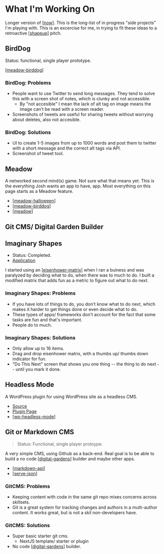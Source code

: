 # What I'm Working On

Longer version of [[now]]. This is the long-list of in progress "side projects" I'm playing with. This is an excercise for me, in trying to fit these ideas to a retroactive [[shapeup]] pitch.

## BirdDog

Status: functional, single player prototype.

[[meadow-birddog]]

### BirdDog: Problems

- People want to use Twitter to send long messages. They tend to solve this with a screen shot of notes, which is clunky and not accessible.
  - By "not accesible" I mean the lack of alt tag on image means the image can't be read with a screen reader.
- Screenshots of tweets are useful for sharing tweets without worrying about deletes, also not accesible.

### BirdDog: Solutions

- UI to create 1-5 images from up to 1000 words and post them to twitter with a short message and the correct alt tags via API.
- Screenshot of tweet tool.

## Meadow

A networked second mind(s) game. Not sure what that means yet. This is the everything Josh wants an app to have, app. Most everything on this page starts as a Meadow feature.

- [[meadow-halloween]]
- [[meadow-birddog]]
- [[meadow]]

## Git CMS/ Digital Garden Builder

## Imaginary Shapes

- Status: Completed.
- [Application](https://imaginaryshapes.com/)

I started using an [[eisenhower-matrix]] when I ran a buiness and was paralyzed by deciding what to do, when there was to much to do. I built a modified matrix that adds fun as a metric to figure out what to do next.

### Imaginary Shapes: Problems

- If you have lots of things to do, you don't know what to do next, which makes it harder to get things done or even decide what to do.
- These types of apps/ frameworks don't account for the fact that some tasks are fun and that's important.
- People do to much.

### Imaginary Shapes: Solutions

- Only allow up to 16 items.
- Drag and drop eisenhower matrix, with a thumbs up/ thumbs down indicator for fun.
- "Do This Next" screen that shows you one thing -- the thing to do next -- until you mark it done.

## Headless Mode

A WordPress plugin for using WordPress site as a headless CMS.

- [Source](https://github.com/Shelob9/headless-mode)
- [Plugin Page](https://wordpress.org/plugins/headless-mode/)
- [[wp-headless-mode]]
  
## Git or Markdown CMS

> Status: Functional, single player protoype.

A very simple CMS, using Github as a back-end. Real goal is to be able to build a no code [[digital-gardens]] builder and maybe other apps.

- [[markdown-api]]
- [[serve-json]]

### GitCMS: Problems

- Keeping content with code in the same git repo mixes concerns across skillsets.
- Git is a great system for tracking changes and authors in a multi-author content. It works great, but is not a skil non-developers have.

### GitCMS: Solutions

- Super basic starter git cms.
  - NextJS template/ starter or plugin
- No code [[digital-gardens]] builder.

[//begin]: # "Autogenerated link references for markdown compatibility"
[now]: now "Now"
[shapeup]: shapeup "Shape Up"
[meadow-birddog]: meadow-birddog "BirdDog"
[meadow-halloween]: meadow-halloween "Meadow (Halloween)"
[meadow]: meadow "Meadow"
[eisenhower-matrix]: eisenhower-matrix "Eisenhower Matrix"
[wp-headless-mode]: wp-headless-mode "WordPress Headless Mode"
[digital-gardens]: digital-gardens "Digital Gardens"
[markdown-api]: markdown-api "Markdown API"
[serve-json]: serve-json "Serve JSON From Github"
[//end]: # "Autogenerated link references"